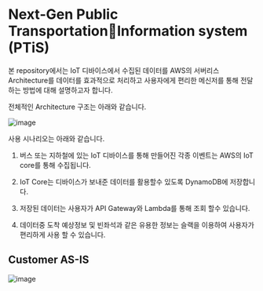 # Next-Gen Public TransportationInformation system (PTiS)

본 repository에서는 IoT 디바이스에서 수집된 데이터를 AWS의 서버리스 Architecture를 데이터를 효과적으로 처리하고 사용자에게 편리한 메신저를 통해 전달하는 방법에 대해 설명하고자 합니다.

전체적인 Architecture 구조는 아래와 같습니다. 

![image](https://user-images.githubusercontent.com/52392004/160986136-1bc4eaf2-8bed-4d17-9017-fae54596706a.png)

사용 시나리오는 아래와 같습니다. 

1) 버스 또는 지하철에 있는 IoT 디바이스를 통해 만들어진 각종 이벤트는 AWS의 IoT core를 통해 수집됩니다.

2) IoT Core는 디바이스가 보내준 데이터를 활용할수 있도록 DynamoDB에 저장합니다. 

3) 저장된 데이터는 사용자가 API Gateway와 Lambda를 통해 조회 할수 있습니다.

4) 데이터중 도착 예상정보 및 빈좌석과 같은 유용한 정보는 슬랙을 이용하여 사용자가 편리하게 사용 할 수 있습니다. 


## Customer AS-IS

![image](https://user-images.githubusercontent.com/52392004/160986701-32068d9f-0435-4b9b-94e6-62c12398f26d.png)


